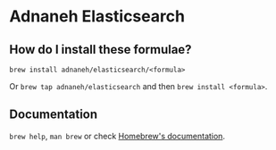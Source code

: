# Adnaneh Elasticsearch

## How do I install these formulae?

`brew install adnaneh/elasticsearch/<formula>`

Or `brew tap adnaneh/elasticsearch` and then `brew install <formula>`.

## Documentation

`brew help`, `man brew` or check [Homebrew's documentation](https://docs.brew.sh).
